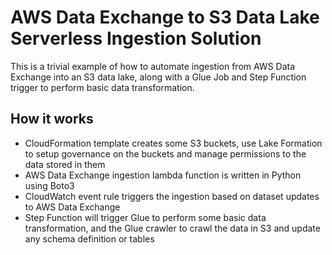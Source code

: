 # AWS Data Exchange to S3 Data Lake Serverless Ingestion Solution

This is a trivial example of how to automate ingestion from AWS Data Exchange into
an S3 data lake, along with a Glue Job and Step Function trigger to perform basic data
transformation.

## How it works

- CloudFormation template creates some S3 buckets, use Lake Formation to setup governance on
the buckets and manage permissions to the data stored in them
- AWS Data Exchange ingestion lambda function is written in Python using Boto3
- CloudWatch event rule triggers the ingestion based on dataset updates to AWS Data Exchange 
- Step Function will trigger Glue to perform some basic data transformation, and the Glue crawler
to crawl the data in S3 and update any schema definition or tables
